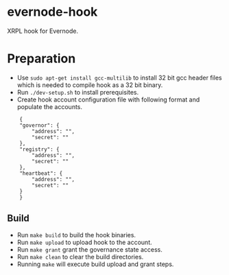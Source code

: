 # evernode-hook
XRPL hook for Evernode.

# Preparation
- Use `sudo apt-get install gcc-multilib` to install 32 bit gcc header files which is needed to compile hook as a 32 bit binary.
- Run `./dev-setup.sh` to install prerequisites.
- Create hook account configuration file with following format and populate the accounts.
```
    {
    "governor": {
        "address": "",
        "secret": ""
    },
    "registry": {
        "address": "",
        "secret": ""
    },
    "heartbeat": {
        "address": "",
        "secret": ""
    }
    }
```

## Build
- Run `make build` to build the hook binaries.
- Run `make upload` to upload hook to the account.
- Run `make grant` grant the governance state access.
- Run `make clean` to clear the build directories.
- Running `make` will execute build upload and grant steps.


